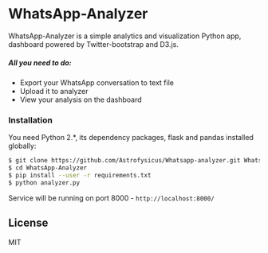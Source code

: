 # WhatsApp-Analyzer

WhatsApp-Analyzer is a simple analytics and visualization Python app, dashboard powered by Twitter-bootstrap and D3.js.

##### All you need to do:
  - Export your WhatsApp conversation to text file
  - Upload it to analyzer
  - View your analysis on the dashboard

### Installation

You need Python 2.*, its dependency packages, flask and pandas installed globally:

```sh
$ git clone https://github.com/Astrofysicus/Whatsapp-analyzer.git WhatsApp-Analyzer
$ cd WhatsApp-Analyzer
$ pip install --user -r requirements.txt
$ python analyzer.py
```
Service will be running on port 8000 - `http://localhost:8000/`

License
----

MIT
